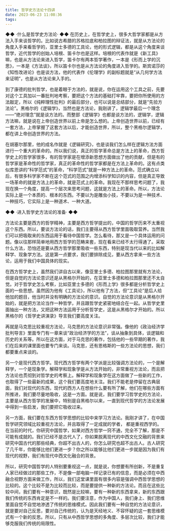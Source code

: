 ```yaml
---
title: 哲学史方法论十四讲
date: 2023-06-23 11:08:36
tags:
---
```

◆◆
·什么是哲学史方法论·
◆◆
在历史上，在哲学史上，很多大哲学家都是从方法入手来谈哲学的。比如说古希腊的苏格拉底和柏拉图的辩证法，就是从方法论的角度入手来看哲学的，亚里士多德的工具论，他的形式逻辑，都是从这个角度来谈哲学，近代哲学的创始人培根、笛卡尔也是这样。培根的代表作就是《新工具》嘛，也是从方法论来进入哲学，笛卡尔有两本哲学著作，一本是《形而上学的沉思》，一本是《方法谈》，所以笛卡尔也是从方法论的角度进入哲学的。斯宾诺莎的《知性改进论》也是谈方法，他的代表作《伦理学》的副标题就是“从几何学方法来证明”，也是从方法论来入手的。

到了康德的批判哲学，也是着眼于方法的，就是说，你在运用这个工具之前，先要对这个工具加以一番批判地考察，要把这个方法的基础打牢靠，要把你所使用的方法敲定，所以《纯粹理性批判》的最后部分，也可以说是总结部分，就是“先验方法论”。黑格尔的《逻辑学》，当然也是方法论，我刚讲了，逻辑学最后一个理念——“绝对理念”就是谈方法的。而整部《逻辑学》也都是谈方法的，逻辑学，逻辑方法嘛，就是说在上帝创造世界以前上帝是怎么想的。上帝创造世界以前，已经有一套方法，上帝掌握了这套方法以后，才能创造世界，所以，整个黑格尔逻辑学，都在讲上帝创造世界的方法。

在胡塞尔那里，他的成名作就是《逻辑研究》，也是谈我们怎么样在逻辑方法方面进行一个重大的革命的。所以我们说，真正的哲学革命总是方法上的革命，西方哲学史上的哲学家很多，有的哲学家是在增添新思想方面做出了他的贡献，但是有的哲学家是革命性的哲学家，真正的革命性的哲学家都是在方法上革命的。这有点类似库恩讲的“科学范式”的革命，“科学范式”就是一种方法上的革命。范式确立以后，有很多科学家不断在这个范式的范围之内增添科学知识的内容，但是真正导致一场革命的就是方法上的革命，就是范式上的革命。我现在不那样思考问题了，我现在换一个角度，提高一个层次来思考问题，这就是方法上的革命。所以，方法论实际上是一个本质的、根本的东西。不要以为是雕虫小技，不要以为是一种技术、一种技巧，它实际上是一种道术、一种大道。





◆◆
·进入哲学史方法论的准备·
◆◆


方法论主要是西方的哲学精神，主要是西方哲学提出的，中国的哲学历来不太重视这个东西。所以，要谈方法论的话，我们主要得从西方哲学里面吸取营养。当然我们可以把吸取来的东西运用于看待中国哲学。怎么看待，那又是一个具体运用的问题。像以往那样简单地用西方哲学的范畴来套，现在看来已经不太行得通了。采取什么方法，恐怕还是要从西方哲学那里吸收一些东西，特别是现当代以来的比如解释学、现象学方法。这是第一点要求，我们要排除成见，要从西方拿来一些方法论，运用于我们中国具体的现实。

在西方哲学史上，虽然我们讲自古以来，像亚里士多德、柏拉图那里就有方法论，但是自觉的方法论意识还是从黑格尔开始的，在亚里士多德和柏拉图那里还不太自觉。对于哲学史怎么考察，比如亚里士多德的《形而上学》很多都是分析哲学史上面的一些思想。虽然因为他有《工具论》，所以他有了方法，但“工具论”是后人给他加的题目，他当时并没有明确的方法论的意识。自觉的方法论意识是从黑格尔开始的，就是把方法论当作一种哲学，并且跟哲学史紧密地结合在一起。从哲学史里面抽出一种方法，又把这种方法运用于分析哲学史，这是从黑格尔才开始的。所以黑格尔的《哲学史讲演录》导言我们要高度关注。

再就是马克思比较重视方法论，马克思的方法论意识非常强。像他的《政治经济学批判导言》里面专门有一章来谈“政治经济学的方法”，谈从抽象到具体，谈逻辑和历史的关系等。所以在这方面，对于马克思的著作，包括他的一些早期的著作，我们在后来的课里面也要专门来谈。马克思，还有恩格斯的一些方法论的思想，我们都要重点来谈的。

另一个是现代西方哲学。现代西方哲学有两个学派是比较强调方法论的，一个是解释学，一个是现象学。解释学和现象学是从方法开始的，非常重视方法论，而且把方法论也贯彻到对哲学史的考察上。解释学和现象学在这方面做了一些新的工作，也取得了一些最新的成果，这个我们要高度地关注。我们不能老是停留在古典层面，我们对现代的东西，现代的西方人在想些什么要有所了解，他们在哪些方面有所推进，我们要尽量地吸收，这是一方面。就是说，我们要学习哲学史的方法论，主要是从西方哲学的发展中，特别是自黑格尔以来，一直到现代哲学的方法论发展中得到一些启发，我们要把它吸收过来。

另一方面，我们要在东西方哲学思想的比较中来学习方法论。我刚才讲了，在中国哲学研究领域比较重视方法论，并且取得了一定成就的学者， 都是重视西学的。在当前的时代，你研究中国哲学，如果对西方哲学一窍不通，完全不了解，那是不可能有成就的。我们已经不是古代人了，你如果脱离现代的中西文化交融的背景来研究中国古代的那些经典，你超不出古人的，你怎么研究也超不出古人。古人研究了几千年，你能够比他们更进一步？你之所以能够比他们更进一步就是因为我们有现代的视野，我们有现代中西文化融合的背景。

所以，研究中国哲学的人特别要重视这一点，就是说，你想要有所创新，不是重复人家已经做过的那些工作，不是像一部电脑一样记录已有的信息，而是必须在中西融合视野方面来做工作，所以，我们这堂课里面有很多内容是强调中西哲学思想的比较的。这个比较不是为比较而比较，而是要提供一种新的方法论。而且在这些比较中间，我们要有一种意识，既然是比较嘛，要有一种新的东西拿来，新的东西跟我们传统的东西肯定是不一样的。我们要注意，作为中国人，我们身上、我们思维里面自觉不自觉地渗透了传统的思维模式。因此我们要有一种自觉的方法论意识，就是要对自己反思，要对自己传统的，认为是天经地义、不容怀疑的这一套思维模式有一个新的反思。所以，只有从中西哲学思想的多角度、多层次比较，我们才能够克服我们传统的局限性。
